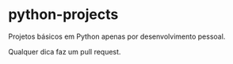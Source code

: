 # python-projects

Projetos básicos em Python apenas por desenvolvimento pessoal.

Qualquer dica faz um pull request.
